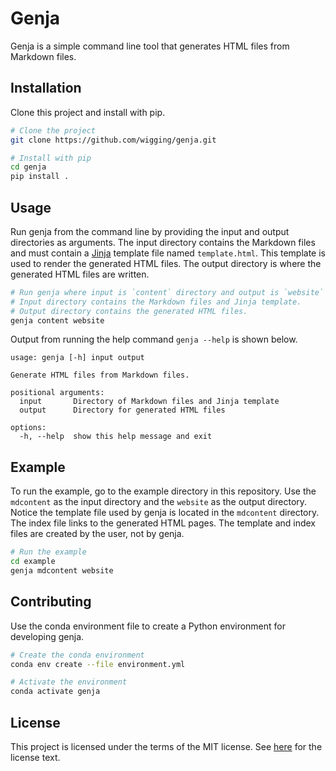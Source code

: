 # Genja

Genja is a simple command line tool that generates HTML files from Markdown files.

## Installation

Clone this project and install with pip.

```bash
# Clone the project
git clone https://github.com/wigging/genja.git

# Install with pip
cd genja
pip install .
```

## Usage

Run genja from the command line by providing the input and output directories as arguments. The input directory contains the Markdown files and must contain a [Jinja](https://jinja.palletsprojects.com/) template file named `template.html`. This template is used to render the generated HTML files. The output directory is where the generated HTML files are written.

```bash
# Run genja where input is `content` directory and output is `website` directory.
# Input directory contains the Markdown files and Jinja template.
# Output directory contains the generated HTML files.
genja content website
```

Output from running the help command `genja --help` is shown below.

```
usage: genja [-h] input output

Generate HTML files from Markdown files.

positional arguments:
  input       Directory of Markdown files and Jinja template
  output      Directory for generated HTML files

options:
  -h, --help  show this help message and exit
```

## Example

To run the example, go to the example directory in this repository. Use the `mdcontent` as the input directory and the `website` as the output directory. Notice the template file used by genja is located in the `mdcontent` directory. The index file links to the generated HTML pages. The template and index files are created by the user, not by genja.

```bash
# Run the example
cd example
genja mdcontent website
```

## Contributing

Use the conda environment file to create a Python environment for developing genja.

```bash
# Create the conda environment
conda env create --file environment.yml

# Activate the environment
conda activate genja
```

## License

This project is licensed under the terms of the MIT license. See [here](LICENSE.md) for the license text.
